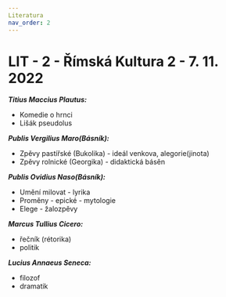 ```yaml
---
Literatura
nav_order: 2
---
```

# LIT - 2 - Římská Kultura 2 - 7. 11. 2022
***Titius Maccius Plautus:***
- Komedie o hrnci
- Lišák pseudolus

***Publis Vergilius Maro(Básník):***
- Zpěvy pastířské (Bukolika) - ideál venkova, alegorie(jinota)
- Zpěvy rolnické (Georgika) - didaktická básěn

***Publis Ovidius Naso(Básník):***
- Umění milovat - lyrika
- Proměny - epické - mytologie
- Elege - žalozpěvy

***Marcus Tullius Cicero:***
- řečník (rétorika)
- politik

***Lucius Annaeus Seneca:***
- filozof
- dramatik